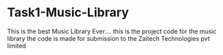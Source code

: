 # Task1-Music-Library
This is the best Music Library Ever....
this is the project code for the music library the code is made for submission to the Zaitech Technologies pvt limited
